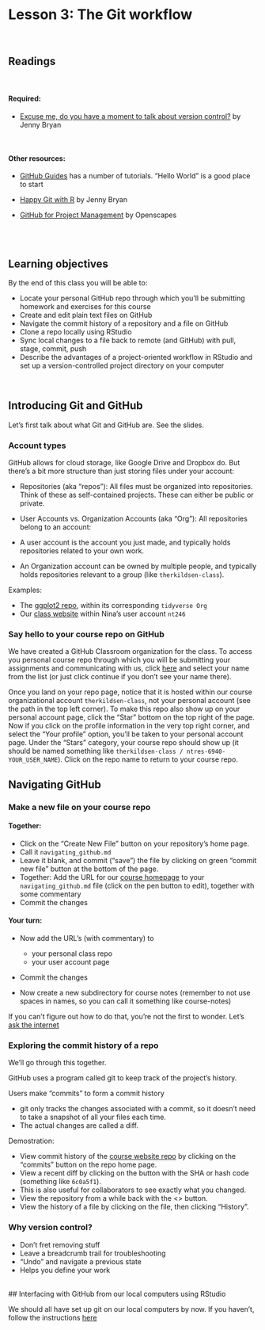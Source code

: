 Lesson 3: The Git workflow
================

<br>

## Readings

<br>

#### Required:

  - [Excuse me, do you have a moment to talk about version
    control?](https://peerj.com/preprints/3159/) by Jenny Bryan

<br>

#### Other resources:

  - [GitHub Guides](https://guides.github.com/) has a number of
    tutorials. “Hello World” is a good place to start

  - [Happy Git with R](https://happygitwithr.com/) by Jenny Bryan

  - [GitHub for Project
    Management](https://openscapes.github.io/series/github-issues.html)
    by Openscapes

<br> <br>

## Learning objectives

By the end of this class you will be able to:

  - Locate your personal GitHub repo through which you’ll be submitting
    homework and exercises for this course
  - Create and edit plain text files on GitHub
  - Navigate the commit history of a repository and a file on GitHub
  - Clone a repo locally using RStudio
  - Sync local changes to a file back to remote (and GitHub) with pull,
    stage, commit, push
  - Describe the advantages of a project-oriented workflow in RStudio
    and set up a version-controlled project directory on your computer

<br>

## Introducing Git and GitHub

Let’s first talk about what Git and GitHub are. See the slides.

### Account types

GitHub allows for cloud storage, like Google Drive and Dropbox do. But
there’s a bit more structure than just storing files under your account:

  - Repositories (aka “repos”): All files must be organized into
    repositories. Think of these as self-contained projects. These can
    either be public or private.

  - User Accounts vs. Organization Accounts (aka “Org”): All
    repositories belong to an account:

  - A user account is the account you just made, and typically holds
    repositories related to your own work.

  - An Organization account can be owned by multiple people, and
    typically holds repositories relevant to a group (like
    `therkildsen-class`).

Examples:

  - The [ggplot2 repo](https://github.com/tidyverse/ggplot2), within its
    corresponding `tidyverse Org`
  - Our [class website](https://github.com/nt246/NTRES6940-data-science)
    within Nina’s user account `nt246`

### Say hello to your course repo on GitHub

We have created a GitHub Classroom organization for the class. To access
you personal course repo through which you will be submitting your
assignments and communicating with us, click
[here](https://classroom.github.com/a/SA7QIA7g) and select your name
from the list (or just click continue if you don’t see your name there).

Once you land on your repo page, notice that it is hosted within our
course organizational account `therkildsen-class`, not your personal
account (see the path in the top left corner). To make this repo also
show up on your personal account page, click the “Star” bottom on the
top right of the page. Now if you click on the profile information in
the very top right corner, and select the “Your profile” option, you’ll
be taken to your personal account page. Under the “Stars” category, your
course repo should show up (it should be named something like
`therkildsen-class / ntres-6940-YOUR_USER_NAME`). Click on the repo name
to return to your course repo.

## Navigating GitHub

### Make a new file on your course repo

#### Together:

  - Click on the “Create New File” button on your repository’s home
    page.
  - Call it `navigating_github.md`
  - Leave it blank, and commit (“save”) the file by clicking on green
    “commit new file” button at the bottom of the page.
  - Together: Add the URL for our [course
    homepage](https://github.com/nt246/NTRES6940-data-science) to your
    `navigating_github.md` file (click on the pen button to edit),
    together with some commentary
  - Commit the changes

#### Your turn:

  - Now add the URL’s (with commentary) to
    
      - your personal class repo
      - your user account page

  - Commit the changes

  - Now create a new subdirectory for course notes (remember to not use
    spaces in names, so you can call it something like course-notes)

If you can’t figure out how to do that, you’re not the first to wonder.
Let’s [ask the
internet](https://github.com/KirstieJane/STEMMRoleModels/wiki/Creating-new-folders-in-GitHub-repository-via-the-browser)

### Exploring the commit history of a repo

We’ll go through this together.

GitHub uses a program called git to keep track of the project’s history.

Users make “commits” to form a commit history

  - git only tracks the changes associated with a commit, so it doesn’t
    need to take a snapshot of all your files each time.
  - The actual changes are called a diff.

Demostration:

  - View commit history of the [course website
    repo](https://github.com/nt246/NTRES6940-data-science) by clicking
    on the “commits” button on the repo home page.
  - View a recent diff by clicking on the button with the SHA or hash
    code (something like `6c0a5f1`).
  - This is also useful for collaborators to see exactly what you
    changed.
  - View the repository from a while back with the \<\> button.
  - View the history of a file by clicking on the file, then clicking
    “History”.

### Why version control?

  - Don’t fret removing stuff
  - Leave a breadcrumb trail for troubleshooting
  - “Undo” and navigate a previous state
  - Helps you define your work

<br> \#\# Interfacing with GitHub from our local computers using RStudio

We should all have set up git on our local computers by now. If you
haven’t, follow the instructions
[here](https://github.com/nt246/NTRES6940-data-science/blob/master/lecture_notes/lesson2-rmarkdown-github.md#configure-github)
